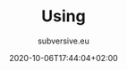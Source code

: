 ---
title: "Using"
author: subversive.eu
ShowToc: true
draft: false
categories:
 - Install
date: 2020-10-06T17:44:04+02:00
---